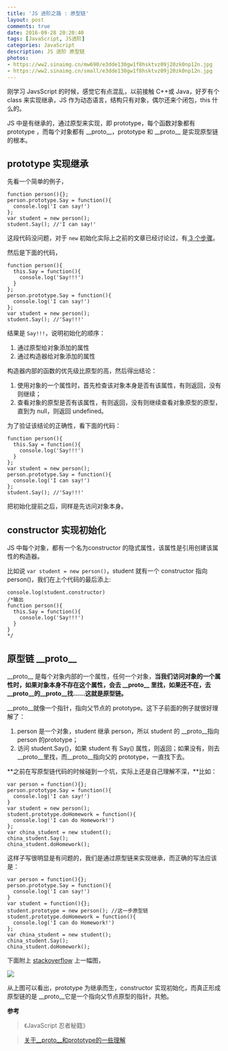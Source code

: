 ```yaml
---
title: 'JS 进阶之路 : 原型链'
layout: post
comments: true
date: 2016-09-28 20:20:40
tags: [JavaScript, JS进阶]
categories: JavaScript
description: JS 进阶 原型链
photos:
- https://ww2.sinaimg.cn/mw690/e3dde130gw1f8hsktvz09j20zk0np12n.jpg
- https://ww2.sinaimg.cn/small/e3dde130gw1f8hsktvz09j20zk0np12n.jpg
---
```

刚学习 JavsScript 的时候，感觉它有点混乱，以前接触 C++或 Java，好歹有个 class 来实现继承，JS 作为动态语言，结构只有对象，偶尔还来个闭包，this 什么的。

<!--more-->

JS 中是有继承的，通过原型来实现，即 prototype，每个函数对象都有 prototype ，而每个对象都有 \_\_proto\_\_，prototype 和 \_\_proto\_\_ 是实现原型链的根本。

## prototype 实现继承

先看一个简单的例子，

```
function person(){};
person.prototype.Say = function(){
  console.log('I can say!')
};
var student = new person();
student.Say(); //'I can say!'
```

这段代码没问题，对于 `new` 初始化实际上之前的文章已经讨论过，有[ 3 个步骤](http://yuren.space/blog/2016/09/24/%E9%97%AD%E5%8C%85/)。

然后是下面的代码，

```
function person(){
  this.Say = function(){
    console.log('Say!!!')
  }
};
person.prototype.Say = function(){
  console.log('I can say!')
};
var student = new person();
student.Say(); //'Say!!!'
```

结果是 `Say!!!`，说明初始化的顺序：

1. 通过原型给对象添加的属性
2. 通过构造器给对象添加的属性

构造器内部的函数的优先级比原型的高，然后得出结论：

1. 使用对象的一个属性时，首先检查该对象本身是否有该属性，有则返回，没有则继续；
2. 查看对象的原型是否有该属性，有则返回，没有则继续查看对象原型的原型，直到为 null，则返回 undefined。

为了验证该结论的正确性，看下面的代码：

```
function person(){
  this.Say = function(){
    console.log('Say!!!')
  }
};
var student = new person();
person.prototype.Say = function(){
  console.log('I can say!')
};
student.Say(); //'Say!!!'
```

把初始化提前之后，同样是先访问对象本身。

## constructor 实现初始化

JS 中每个对象，都有一个名为constructor 的隐式属性，该属性是引用创建该属性的构造器。

比如说 `var student = new person()`，student 就有一个 constructor 指向 person()，我们在上个代码的最后添上:

```
console.log(student.constructor)
/*输出
function person(){
  this.Say = function(){
    console.log('Say!!!')
  }
}
*/
```

## 原型链 \_\_proto\_\_

\_\_proto\_\_ 是每个对象内部的一个属性，任何一个对象，**当我们访问对象的一个属性时，如果对象本身不存在这个属性，会去 \_\_proto\_\_ 里找，如果还不在，去\_\_proto\_\_的\_\_proto\_\_找......这就是原型链。**

\_\_proto\_\_就像一个指针，指向父节点的 prototype。这下子前面的例子就很好理解了：

1. person 是一个对象，student 继承 person，所以 student 的 \_\_proto\_\_指向person 的prototype；
2. 访问 student.Say()，如果 student 有 Say() 属性，则返回；如果没有，则去\_\_proto\_\_里找，而\_\_proto\_\_指向父的 prototype，一直找下去。

**之前在写原型链代码的时候碰到一个坑，实际上还是自己理解不深，**比如：

```
var person = function(){};
person.prototype.Say = function(){
  console.log('I can say!')
}
var student = new person();
student.prototype.doHomework = function(){
  console.log('I can do Homework!')
};
var china_student = new student();
china_student.Say();
china_student.doHomework();
```

这样子写很明显是有问题的，我们是通过原型链来实现继承，而正确的写法应该是：

```
var person = function(){};
person.prototype.Say = function(){
  console.log('I can say!')
}
var student = function(){};
student.prototype = new person(); //这一步原型链
student.prototype.doHomework = function(){
  console.log('I can do Homework!')
};
var china_student = new student();
china_student.Say();
china_student.doHomework();
```

下面附上 [stackoverflow](http://stackoverflow.com/questions/650764/how-does-proto-differ-from-constructor-prototype) 上一幅图，

![](https://sfault-image.b0.upaiyun.com/87/be/87bedc7497759ef29844afab67f4c478_articlex)

从上图可以看出，prototype 为继承而生，constructor 实现初始化，而真正形成原型链的是 \_\_proto\_\_它是一个指向父节点原型的指针，共勉。

**参考**

>《JavaScript 忍者秘籍》

>[关于__proto__和prototype的一些理解](https://segmentfault.com/a/1190000006711220)
